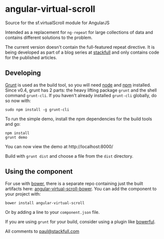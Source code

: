 angular-virtual-scroll
======================

Source for the sf.virtualScroll module for AngularJS

Intended as a replacement for `ng-repeat` for large collections of data and contains different solutions to the problem.

The current version doesn't contain the full-featured repeat directive. It is being developed as part of a blog series at [stackfull](http://blog.stackfull.com/) and only contains code for the published articles.

Developing
----------

[Grunt](http://gruntjs.com/) is used as the build tool, so you will need [node](http://nodejs.org/) and [npm](https://npmjs.org/) installed. Since v0.4, grunt has 2 parts: the heavy lifting package `grunt` and the shell command `grunt-cli`. If you haven't already installed `grunt-cli` globally, do so now with:

    sudo npm install -g grunt-cli

To run the simple demo, install the npm dependencies for the build tools and go:

    npm install
    grunt demo

You can now view the demo at http://localhost:8000/

Build with `grunt dist` and choose a file from the `dist` directory.

Using the component
-------------------

For use with [bower](http://twitter.github.com/bower/), there is a separate repo containing just the built artifacts here: [angular-virtual-scroll-bower](https://github.com/stackfull/angular-virtual-scroll-bower). You can add the component to your project with:

    bower install angular-virtual-scroll

Or by adding a line to your `component.json` file.

If you are using `grunt` for your build, consider using a plugin like [bowerful](https://npmjs.org/package/grunt-bowerful).

All comments to <paul@stackfull.com>

